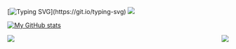[![Typing SVG](https://readme-typing-svg.herokuapp.com/?size=35&lines=Hello+There!;I%E2%80%99m+/Comder101.)](https://git.io/typing-svg) ![](https://komarev.com/ghpvc/?username=Comder101)
<!--
**Comder101/Comder101** is a ✨ _special_ ✨ repository because its `README.md` (this file) appears on your GitHub profile.

Here are some ideas to get you started:

- 🔭 I’m currently working on ...
- 🌱 I’m currently learning ...
- 👯 I’m looking to collaborate on ...
- 🤔 I’m looking for help with ...
- 💬 Ask me about ...
- 📫 How to reach me: ...
- 😄 Pronouns: ...
- ⚡ Fun fact: ...
-->
[![My GitHub stats](https://github-readme-statsme.vercel.app/api?username=comder101&hide=stars&count_private=true&show_icons=true&include_all_commits=true&card_width=600px&rank_icon=github)](https://github.com/Comder101/github-readme-statsme)


<a href="https://github.com/Comder101/NewsAggregator2.0">
  <img align="left" src="https://github-readme-statsme.vercel.app/api/pin/?username=Comder101&repo=newsaggregator2.0&show_owner=true" />
</a>
<a href="https://github.com/Comder101/Wordcloudx">
   <img align="right" src="https://github-readme-statsme.vercel.app/api/pin/?username=Comder101&repo=wordcloudx&show_owner=true" />
</a>


